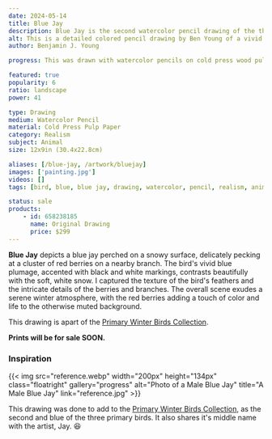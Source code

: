 ```yaml
---
date: 2024-05-14
title: Blue Jay
description: Blue Jay is the second watercolor pencil drawing of the three primary color winter birds.
alt: This is a detailed colored pencil drawing by Ben Young of a vivid blue jay perched on a snowy mound eating berries.
author: Benjamin J. Young

progress: This was drawn with watercolor pencils on cold press wood pulp watercolor paper. Anytime I draw with any colored pencils, it takes many going over in layers to intensify and blend the colors.

featured: true
popularity: 6
ratio: landscape
power: 41

type: Drawing
medium: Watercolor Pencil
material: Cold Press Pulp Paper
category: Realism
subject: Animal
size: 12x9in (30.4x22.8cm)

aliases: [/blue-jay, /artwork/bluejay]
images: ['painting.jpg']
videos: []
tags: [bird, blue, blue jay, drawing, watercolor, pencil, realism, animal, outdoors, nature, primary winter birds series, for sale, patina]

status: sale
products:
    - id: 658238185
      name: Original Drawing
      price: $299
---
```


**Blue Jay** depicts a blue jay perched on a snowy surface, delicately pecking at a cluster of red berries on a nearby branch. The bird's vivid blue plumage, accented with black and white markings, contrasts beautifully with the soft, white snow. I captured the texture of the bird's feathers and the intricate details of the berries and branches. The overall scene exudes a serene winter atmosphere, with the red berries adding a touch of color and life to the otherwise muted background.

This drawing is apart of the [Primary Winter Birds Collection](/tags/primary-winter-birds-series).

**Prints will be for sale SOON.**

### Inspiration ###

{{< img src="reference.webp" width="200px" height="134px" class="floatright" gallery="progress" alt="Photo of a Male Blue Jay" title="A Male Blue Jay" link="reference.jpg" >}}

This drawing was done to add to the [Primary Winter Birds Collection](/tags/primary-winter-birds-series), as the second and blue of the three primary birds. It also shares it's middle name with the artist, Jay. 😆

